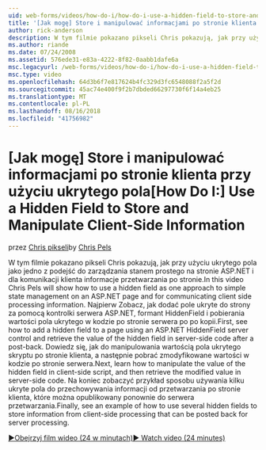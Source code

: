 ```yaml
---
uid: web-forms/videos/how-do-i/how-do-i-use-a-hidden-field-to-store-and-manipulate-client-side-information
title: '[Jak mogę] Store i manipulować informacjami po stronie klienta przy użyciu ukrytego pola | Dokumentacja firmy Microsoft'
author: rick-anderson
description: W tym filmie pokazano pikseli Chris pokazują, jak przy użyciu ukrytego pola jako jedno z podejść do zarządzania stanem prostego na stronie ASP.NET i przekazywania po stronie klienta...
ms.author: riande
ms.date: 07/24/2008
ms.assetid: 576ede31-e83a-4222-8f82-0aabb1dafe6a
msc.legacyurl: /web-forms/videos/how-do-i/how-do-i-use-a-hidden-field-to-store-and-manipulate-client-side-information
msc.type: video
ms.openlocfilehash: 64d3b6f7e817624b4fc329d3fc6548088f2a5f2d
ms.sourcegitcommit: 45ac74e400f9f2b7dbded66297730f6f14a4eb25
ms.translationtype: MT
ms.contentlocale: pl-PL
ms.lasthandoff: 08/16/2018
ms.locfileid: "41756982"
---
```

<a name="how-do-i-use-a-hidden-field-to-store-and-manipulate-client-side-information"></a><span data-ttu-id="d3286-103">[Jak mogę] Store i manipulować informacjami po stronie klienta przy użyciu ukrytego pola</span><span class="sxs-lookup"><span data-stu-id="d3286-103">[How Do I:] Use a Hidden Field to Store and Manipulate Client-Side Information</span></span>
====================
<span data-ttu-id="d3286-104">przez [Chris pikseli](https://twitter.com/chrispels)</span><span class="sxs-lookup"><span data-stu-id="d3286-104">by [Chris Pels](https://twitter.com/chrispels)</span></span>

<span data-ttu-id="d3286-105">W tym filmie pokazano pikseli Chris pokazują, jak przy użyciu ukrytego pola jako jedno z podejść do zarządzania stanem prostego na stronie ASP.NET i dla komunikacji klienta informacje przetwarzania po stronie.</span><span class="sxs-lookup"><span data-stu-id="d3286-105">In this video Chris Pels will show how to use a hidden field as one approach to simple state management on an ASP.NET page and for communicating client side processing information.</span></span> <span data-ttu-id="d3286-106">Najpierw Zobacz, jak dodać pole ukryte do strony za pomocą kontrolki serwera ASP.NET, formant HiddenField i pobierania wartości pola ukrytego w kodzie po stronie serwera po po kopii.</span><span class="sxs-lookup"><span data-stu-id="d3286-106">First, see how to add a hidden field to a page using an ASP.NET HiddenField server control and retrieve the value of the hidden field in server-side code after a post-back.</span></span> <span data-ttu-id="d3286-107">Dowiedz się, jak do manipulowania wartością pola ukrytego skryptu po stronie klienta, a następnie pobrać zmodyfikowane wartości w kodzie po stronie serwera.</span><span class="sxs-lookup"><span data-stu-id="d3286-107">Next, learn how to manipulate the value of the hidden field in client-side script, and then retrieve the modified value in server-side code.</span></span> <span data-ttu-id="d3286-108">Na koniec zobaczyć przykład sposobu używania kilku ukryte pola do przechowywania informacji od przetwarzania po stronie klienta, które można opublikowany ponownie do serwera przetwarzania.</span><span class="sxs-lookup"><span data-stu-id="d3286-108">Finally, see an example of how to use several hidden fields to store information from client-side processing that can be posted back for server processing.</span></span>

[<span data-ttu-id="d3286-109">&#9654;Obejrzyj film wideo (24 w minutach)</span><span class="sxs-lookup"><span data-stu-id="d3286-109">&#9654; Watch video (24 minutes)</span></span>](https://channel9.msdn.com/Blogs/ASP-NET-Site-Videos/how-do-i-use-a-hidden-field-to-store-and-manipulate-client-side-information)
